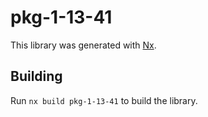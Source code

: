# pkg-1-13-41

This library was generated with [Nx](https://nx.dev).

## Building

Run `nx build pkg-1-13-41` to build the library.
